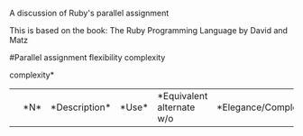 A discussion of Ruby's parallel assignment

This is based on the book: The Ruby Programming Language by David and Matz

#Parallel assignment flexibility complexity
<table>
<tbody>
<th><td>*N*</td>  <td>*Description*</td>            <td>*Use*</td>                      <td>*Equivalent alternate w/o</td> complexity*  <td>*Elegance/Complexity*</td> </th>
</tbody>
</table>